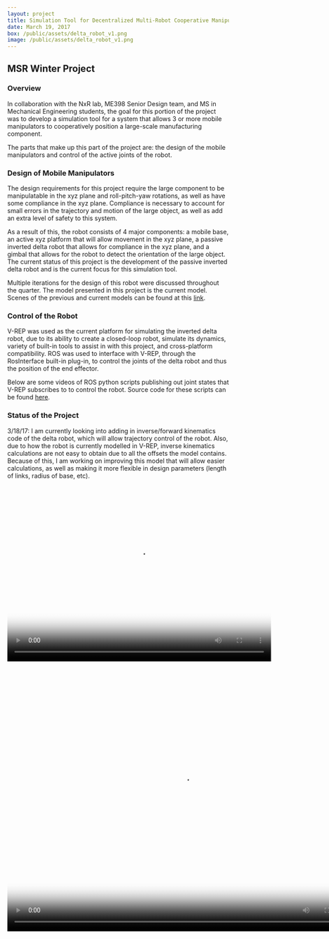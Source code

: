 ```yaml
---
layout: project
title: Simulation Tool for Decentralized Multi-Robot Cooperative Manipulation
date: March 19, 2017
box: /public/assets/delta_robot_v1.png
image: /public/assets/delta_robot_v1.png
---
```


## MSR Winter Project

### Overview
In collaboration with the NxR lab, ME398 Senior Design team, and MS in Mechanical Engineering students, the goal for this portion of the project was to develop a simulation tool for a system that allows 3 or more mobile manipulators to cooperatively position a large-scale manufacturing component.

The parts that make up this part of the project are: the design of the mobile manipulators and control of the active joints of the robot.

### Design of Mobile Manipulators
The design requirements for this project require the large component to be manipulatable in the xyz plane and roll-pitch-yaw rotations, as well as have some compliance in the xyz plane. Compliance is necessary to account for small errors in the trajectory and motion of the large object, as well as add an extra level of safety to this system.

As a result of this, the robot consists of 4 major components: a mobile base, an active xyz platform that will allow movement in the xyz plane, a passive inverted delta robot that allows for compliance in the xyz plane, and a gimbal that allows for the robot to detect the orientation of the large object. The current status of this project is the development of the passive inverted delta robot and is the current focus for this simulation tool.



Multiple iterations for the design of this robot were discussed throughout the quarter. The model presented in this project is the current model. Scenes of the previous and current models can be found at this [link].

### Control of the Robot
V-REP was used as the current platform for simulating the inverted delta robot, due to its ability to create a closed-loop robot, simulate its dynamics, variety of built-in tools to assist in with this project, and cross-platform compatibility. ROS was used to interface with V-REP, through the RosInterface built-in plug-in, to control the joints of the delta robot and thus the position of the end effector.

Below are some videos of ROS python scripts publishing out joint states that V-REP subscribes to to control the robot. Source code for these scripts can be found [here].

### Status of the Project
3/18/17: I am currently looking into adding in inverse/forward kinematics code of the delta robot, which will allow trajectory control of the robot. Also, due to how the robot is currently modelled in V-REP, inverse kinematics calculations are not easy to obtain due to all the offsets the model contains. Because of this, I am working on improving this model that will allow easier calculations, as well as making it more flexible in design parameters (length of links, radius of base, etc).


<video align="center" src="/public/assets/deltarobot1.mp4" poster="http://img.youtube.com/vi/2GcU2EElAsM/0.jpg" width="600" height="400" controls preload></video>

<video align="center" src="/public/assets/deltarobot2.mp4" poster="http://img.youtube.com/vi/YjqXE8ZjUQU/0.jpg" width="800" height="600" controls preload></video>

<!-- {: .center}
[![Delta Robot Control 1](http://img.youtube.com/vi/2GcU2EElAsM/0.jpg)](https://www.youtube.com/watch?v=2GcU2EElAsM "Delta Robot Control"){:target="_blank"}
[![Delta Robot Control 2](http://img.youtube.com/vi/YjqXE8ZjUQU/0.jpg)](https://www.youtube.com/watch?v=YjqXE8ZjUQU "Delta Robot Control"){:target="_blank"} -->


[here]:https://github.com/echeng22/winterProjectROS
[link]:https://github.com/echeng22/bbot


